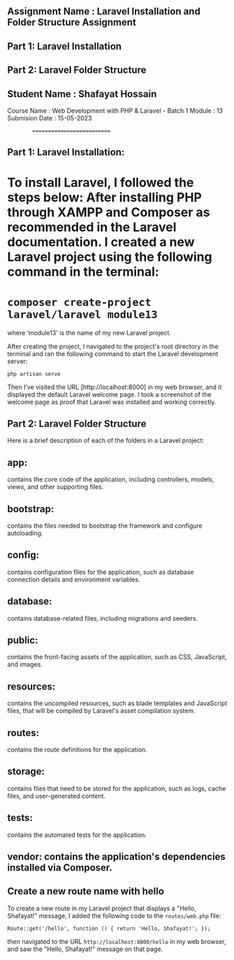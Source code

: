 
## Assignment Name    :  Laravel Installation and Folder Structure Assignment 
##                       Part 1: Laravel Installation 
##                       Part 2: Laravel Folder Structure 

## Student Name	   :  Shafayat Hossain
Course Name 	     :  Web Development with PHP & Laravel - Batch 1
Module  		       :  13
Submision Date  	 :  15-05-2023

			=========================

## Part 1: Laravel Installation:

To install Laravel, I followed the steps below:
After installing PHP through XAMPP and Composer as recommended in the Laravel documentation. I created a new Laravel project using the following command in the terminal: 
====
```composer create-project laravel/laravel module13```
====
where  ‘module13' is the name of my new Laravel project.

After creating the project, I navigated to the project's root directory in the terminal and ran the following command to start the Laravel development server: 

```php artisan serve```

Then I’ve visited the URL  [http://localhost:8000]  in my web browser, and it displayed the default  Laravel welcome page. I took a screenshot of the welcome page as proof that Laravel was installed and working correctly.



## Part 2: Laravel Folder Structure

Here is a brief description of each of the folders in a Laravel project:

## app: 
contains the core code of the application, including controllers, models, views, and other supporting files.

## bootstrap: 
contains the files needed to bootstrap the framework and configure autoloading.

## config: 
contains configuration files for the application, such as database connection details and environment variables.

## database: 
contains database-related files, including migrations and seeders.

## public: 
contains the front-facing assets of the application, such as CSS, JavaScript, and images.

## resources: 
contains the uncompiled resources, such as blade templates and JavaScript files, that will be compiled by Laravel's asset compilation system.

## routes: 
contains the route definitions for the application.

## storage: 
contains files that need to be stored for the application, such as logs, cache files, and user-generated content.

## tests: 
contains the automated tests for the application.

## vendor: contains the application's dependencies installed via Composer.


## Create a new route name with hello
To create a new route in my Laravel project that displays a "Hello, Shafayat!" message, I added the following code to the  ```routes/web.php```  file:

 ```Route::get('/hello', function () { return 'Hello, Shafayat!'; });``` 

then navigated to the URL ```http://localhost:8000/hello``` in my web browser, and saw the "Hello, Shafayat!" message on that page.
